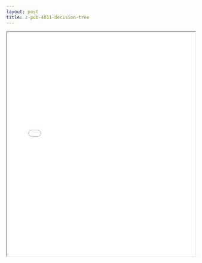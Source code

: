 ```yaml
---
layout: post
title: z-pub-4011-decision-tree
---
```


<div class="pdf-container">
<iframe src="/ea/assets/pdfs/misc/z-pub-4011-decision-tree.pdf" height="600" width="100%" allowFullScreen="true"></iframe>
</div>

